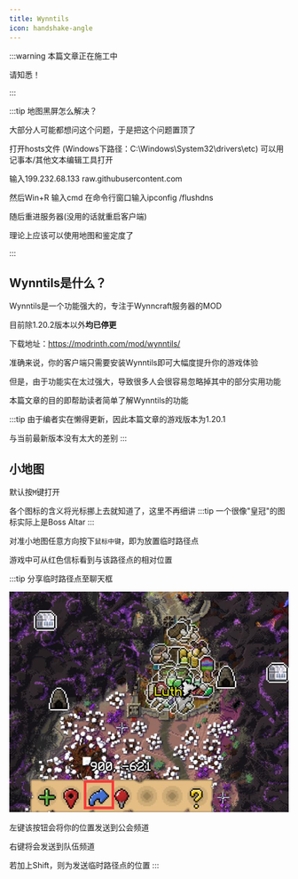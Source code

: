 ```yaml
---
title: Wynntils
icon: handshake-angle
---
```

:::warning
本篇文章正在施工中

请知悉！

:::

:::tip 地图黑屏怎么解决？

大部分人可能都想问这个问题，于是把这个问题置顶了

打开hosts文件
(Windows下路径：C:\Windows\System32\drivers\etc)
可以用记事本/其他文本编辑工具打开

输入199.232.68.133 raw.githubusercontent.com

然后Win+R 输入cmd
在命令行窗口输入ipconfig /flushdns

随后重进服务器(没用的话就重启客户端)

理论上应该可以使用地图和鉴定度了

:::


## Wynntils是什么？
Wynntils是一个功能强大的，专注于Wynncraft服务器的MOD

目前除1.20.2版本以外**均已停更**

下载地址：<https://modrinth.com/mod/wynntils/>

准确来说，你的客户端只需要安装Wynntils即可大幅度提升你的游戏体验

但是，由于功能实在太过强大，导致很多人会很容易忽略掉其中的部分实用功能

本篇文章的目的即帮助读者简单了解Wynntils的功能

:::tip
由于编者实在懒得更新，因此本篇文章的游戏版本为1.20.1

与当前最新版本没有太大的差别
:::

## 小地图
默认按`M`键打开

各个图标的含义将光标挪上去就知道了，这里不再细讲
:::tip
一个很像"皇冠"的图标实际上是Boss Altar
:::

对准小地图任意方向按下`鼠标中键`，即为放置临时路径点

游戏中可从红色信标看到与该路径点的相对位置

:::tip 分享临时路径点至聊天框

![](/assets/img/tils1.jpg)

左键该按钮会将你的位置发送到公会频道

右键将会发送到队伍频道

若加上Shift，则为发送临时路径点的位置
:::